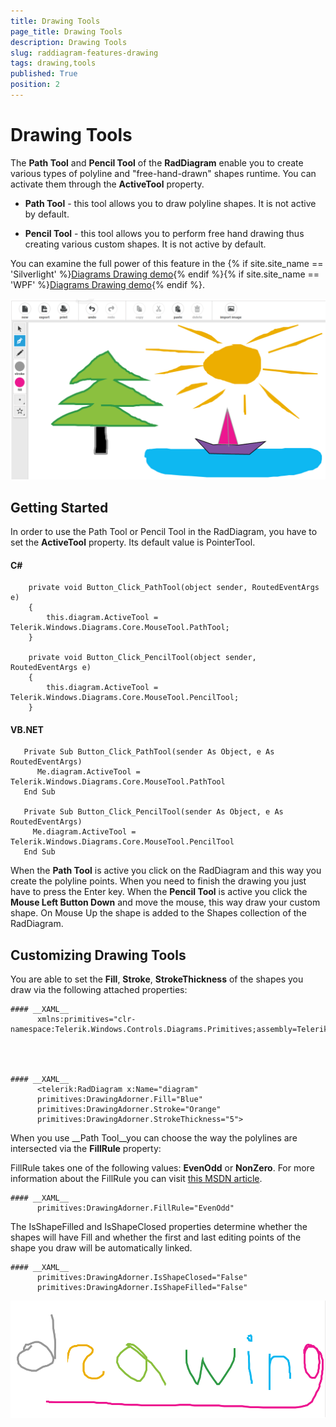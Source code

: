 ```yaml
---
title: Drawing Tools
page_title: Drawing Tools
description: Drawing Tools
slug: raddiagram-features-drawing
tags: drawing,tools
published: True
position: 2
---
```


# Drawing Tools



The __Path Tool__ and __Pencil Tool__ of the __RadDiagram__ enable you to create various types of polyline and "free-hand-drawn" shapes runtime. You can activate them through the __ActiveTool__ property.
	  

* __Path Tool__ - this tool allows you to draw polyline shapes. It is not active by default.
		  

* __Pencil Tool__ - this tool allows you to perform free hand drawing thus creating various custom shapes. It is not active by default.
		  

You can examine the full power of this feature in the {% if site.site_name == 'Silverlight' %}[Diagrams Drawing demo](http://demos.telerik.com/silverlight/#Diagrams/Drawing){% endif %}{% if site.site_name == 'WPF' %}[Diagrams Drawing demo](http://demos.telerik.com/wpf/#Diagrams/Drawing){% endif %}.

![raddiagram-features-drawing](images/raddiagram-features-drawing.png)

## Getting Started

In order to use the Path Tool or Pencil Tool in the RadDiagram, you have to set the __ActiveTool__ property. Its default value is PointerTool.
		
#### __C#__
	
        private void Button_Click_PathTool(object sender, RoutedEventArgs e)
		{
			this.diagram.ActiveTool = Telerik.Windows.Diagrams.Core.MouseTool.PathTool;
		}

		private void Button_Click_PencilTool(object sender, RoutedEventArgs e)
		{
			this.diagram.ActiveTool = Telerik.Windows.Diagrams.Core.MouseTool.PencilTool;
		}	  
		  


#### __VB.NET__
	
       Private Sub Button_Click_PathTool(sender As Object, e As RoutedEventArgs)
	      Me.diagram.ActiveTool = Telerik.Windows.Diagrams.Core.MouseTool.PathTool
       End Sub

       Private Sub Button_Click_PencilTool(sender As Object, e As RoutedEventArgs)
	     Me.diagram.ActiveTool = Telerik.Windows.Diagrams.Core.MouseTool.PencilTool
       End Sub  
		  



When the __Path Tool__ is active you click on the RadDiagram and this way you create the polyline points. When you need to finish the drawing you just have to press the Enter key. When the __Pencil Tool__ is active you click the __Mouse Left Button Down__ and move the mouse, this way draw your custom shape. On Mouse Up the shape is added to the Shapes collection of the RadDiagram.
		

## Customizing Drawing Tools

You are able to set the __Fill__, __Stroke__, __StrokeThickness__ of the shapes you draw via the following attached properties:
		

	#### __XAML__
		  xmlns:primitives="clr-namespace:Telerik.Windows.Controls.Diagrams.Primitives;assembly=Telerik.Windows.Controls.Diagrams"
		



	#### __XAML__
		  <telerik:RadDiagram x:Name="diagram"
		  primitives:DrawingAdorner.Fill="Blue"
		  primitives:DrawingAdorner.Stroke="Orange"
		  primitives:DrawingAdorner.StrokeThickness="5">
		



When you use __Path Tool__you can choose the way the polylines are intersected via the __FillRule__ property:
		

FillRule takes one of the following values: __EvenOdd__ or __NonZero__. For more information about the FillRule you can visit [this MSDN article](http://msdn.microsoft.com/en-us/library/system.windows.media.pathgeometry.fillrule.aspx).
		

	#### __XAML__
		  primitives:DrawingAdorner.FillRule="EvenOdd"
		



The IsShapeFilled and IsShapeClosed properties determine whether the shapes will have Fill and whether the first and last editing points of the shape you draw will be automatically linked.
		

	#### __XAML__
		  primitives:DrawingAdorner.IsShapeClosed="False"
		  primitives:DrawingAdorner.IsShapeFilled="False"
		

![raddiagram-features-drawing 2](images/raddiagram-features-drawing2.png)
